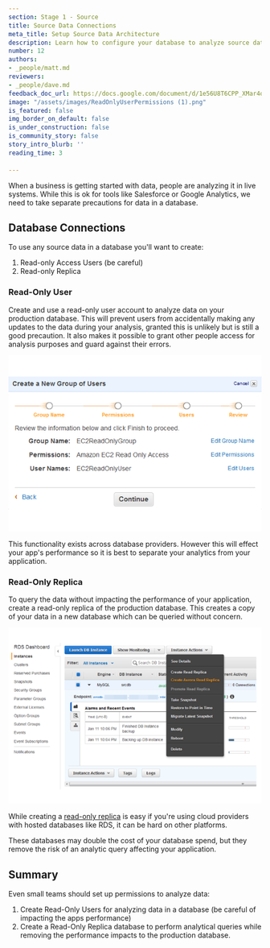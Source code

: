 ```yaml
---
section: Stage 1 - Source
title: Source Data Connections
meta_title: Setup Source Data Architecture
description: Learn how to configure your database to analyze source data effectively.
number: 12
authors:
- _people/matt.md
reviewers:
- _people/dave.md
feedback_doc_url: https://docs.google.com/document/d/1e56U8T6CPP_XMar4oubX5GaZD7rhLUy2w5PgvB2xllY/edit?usp=sharing
image: "/assets/images/ReadOnlyUserPermissions (1).png"
is_featured: false
img_border_on_default: false
is_under_construction: false
is_community_story: false
story_intro_blurb: ''
reading_time: 3

---
```

When a business is getting started with data, people are analyzing it in live systems. While this is ok for tools like Salesforce or Google Analytics, we need to take separate precautions for data in a database.

## Database Connections

To use any source data in a database you'll want to create:

1. Read-only Access Users (be careful)
2. Read-only Replica

### Read-Only User

Create and use a read-only user account to analyze data on your production database. This will prevent users from accidentally making any updates to the data during your analysis, granted this is unlikely but is still a good precaution. It also makes it possible to grant other people access for analysis purposes and guard against their errors.

![Permission Settings for Source Data](/assets/images/ReadOnlyUserPermissions.png "Read Only User Permission")

This functionality exists across database providers. However this will effect your app's performance so it is best to separate your analytics from your application.

### Read-Only Replica

To query the data without impacting the performance of your application, create a read-only replica of the production database. This creates a copy of your data in a new database which can be queried without concern.

![Source Database, Read Only Replica](/assets/images/ReadOnlyReplicaDatabase.png "Read Only Replica Database")

While creating a [read-only replica](https://aws.amazon.com/rds/details/read-replicas/) is easy if you're using cloud providers with hosted databases like RDS, it can be hard on other platforms.

These databases may double the cost of your database spend, but they remove the risk of an analytic query affecting your application.

## Summary

Even small teams should set up permissions to analyze data:

1. Create Read-Only Users for analyzing data in a database (be careful of impacting the apps performance)
2. Create a Read-Only Replica database to perform analytical queries while removing the performance impacts to the production database. 